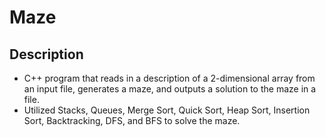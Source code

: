 # Maze

## Description

- C++ program that reads in a description of a 2-dimensional array from an input file, generates a maze, and outputs a solution to the maze in a file.
- Utilized Stacks, Queues, Merge Sort, Quick Sort, Heap Sort, Insertion Sort, Backtracking, DFS, and BFS to solve the maze.

